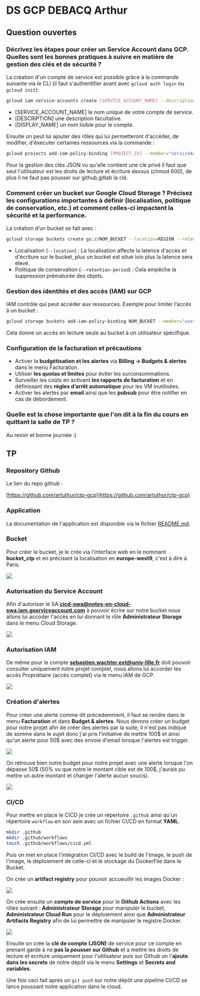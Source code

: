 # DS GCP DEBACQ Arthur

## Question ouvertes

### **Décrivez les étapes pour créer un Service Account dans GCP. Quelles sont les bonnes pratiques à suivre en matière de gestion des clés et de sécurité ?**

La création d'un compte de service est possible grâce à la commande suivante via le CLI (il faut s'authentifier avant avec `gcloud auth login` ou `gcloud init`): 

```bash
gcloud iam service-accounts create [SERVICE_ACCOUNT_NAME] --description="[DESCRIPTION]" --display-name="[DISPLAY_NAME]"
```

- [SERVICE_ACCOUNT_NAME] le nom unique de votre compte de service.
- [DESCRIPTION] une description facultative.
- [DISPLAY_NAME] un nom lisible pour le compte.

Ensuite on peut lui ajouter des rôles qui lui permetteront d'accèder, de modifier, d'éxecuter certaines ressources via la commande :

```bash
gcloud projects add-iam-policy-binding [PROJECT_ID] --member="serviceAccount:[SERVICE_ACCOUNT_NAME]@[PROJECT_ID].iam.gserviceaccount.com" --role="[ROLE]"
```

Pour la gestion des clés JSON vu qu'elle contient une clé privé il faut que seul l'utilisateur est les droits de lecture et écriture dessus (chmod 600), de plus il ne faut pas pousser sur github,gitlab la clé. 

### **Comment créer un bucket sur Google Cloud Storage ? Précisez les configurations importantes à définir (localisation, politique de conservation, etc.) et comment celles-ci impactent la sécurité et la performance.**  

La création d’un bucket se fait avec :  

```bash
gcloud storage buckets create gs://NOM_BUCKET --location=REGION --retention-period=DURATION
``` 
- Localisation (`--location`) : La localisation affecte la latence d'accès et d'écriture sur le bucket, plus un bucket est situé loin plus la latence sera élevé.  
- Politique de conservation (`--retention-period`) : Cela empêche la suppression prématurée des objets.  

### **Gestion des identités et des accès (IAM) sur GCP**  

IAM contrôle qui peut accéder aux ressources. Exemple pour limiter l’accès à un bucket :

```bash
gcloud storage buckets add-iam-policy-binding NOM_BUCKET --member="user:email@example.com" --role="roles/storage.objectViewer"
```
Cela donne un accès en lecture seule au bucket à un utilisateur spécifique.  

### **Configuration de la facturation et précautions**  
- Activer la **budgétisation et les alertes** via **Billing → Budgets & alertes** dans le menu Facturation.  
- Utiliser **les quotas et limites** pour éviter les surconsommations.  
- Surveiller les coûts en activant **les rapports de facturation** et en définissant des **règles d’arrêt automatique** pour les VM inutilisées.  
- Activer les alertes par **email** ainsi que les **pubsub** pour être notifier en cas de débordement.

### **Quelle est la chose importante que l'on dit à la fin du cours en quittant la salle de TP ?**

Au revoir et bonne journée :)

## TP

### **Repository Github**

Le lien du repo github :

[https://github.com/artuthur/ctp-gcp](https://github.com/artuthur/ctp-gcp)

### **Application**

La documentation de l'application est disponible via le fichier [README.md](README.md).

### **Bucket**

Pour créer le bucket, je le crée via l'interface web en le nommant **bucket_ctp** et en précisant la localisation en **europe-west9**, c'est à dire à Paris.

![](img/create_bucket.png)

### **Autorisation du Service Account**

Afin d'autoriser le SA **cicd-swa@notes-on-cloud-swa.iam.gserviceaccount.com** à pouvoir écrire sur notre bucket nous allons lui accoder l'accès en lui donnant le rôle **Administrateur Storage** dans le menu Cloud Storage.

![](img/bucket_droit.png)

### **Autorisation IAM**

De même pour le compte **sebastien.wachter.ext@univ-lille.fr** doit pouvoir consulter uniquement notre projet complet, nous allons lui accorder les accès Propriétaire (accès complet) via le menu IAM de GCP.

![](img/iam_droit.png)

### **Création d'alertes**

Pour créer une alerte comme dit précedemment, il faut se rendre dans le menu **Facturation** et dans **Budget & alertes**. Nous devons créer un budget pour notre projet afin de créer des alertes par la suite, il n'est pas indiqué de somme dans le sujet donc j'ai pris l'initiative de mettre 100$ et ainsi qu'un alerte pour 50$ avec des envoie d'email lorsque l'alertes est trigger. 

![](img/create_alert.png)

On retrouve bien notre budget pour notre projet avec une alerte lorsque l'on dépasse 50$ (50% vu que notre le montant cible est de 100$, j'aurais pu mettre un autre montant et changer l'alerte aucun soucis). 

![](img/budget_alerte_50.png)

### **CI/CD**

Pour mettre en place le CICD je crée un répertoire `.github` ainsi qu'un répertoire `workflow` en son sein avec un fichier CI/CD en format **YAML**.

```bash
mkdir .github
mkdir .github/workflows
touch .github/workflows/cicd.yml
```

Puis on met en place l'intégration CI/CD avec le build de l'image, le push de l'image, le déploiement de celle-ci et le stockage du DockerFile dans le Bucket.

On crée un **artifact registry** pour pouvoir accueuillir les images Docker :

![](img/create_artifact_registry.png)

On crée ensuite un **compte de service** pour le **Github Actions** avec les rôles suivant : **Administrateur Storage** pour manipuler le bucket, **Administrateur Cloud Run** pour le déploiement ainsi que **Administrateur Artifacts Registry** afin de lui permettre de manipuler le registre Docker.

![](img/create_SA_Github.png)

Ensuite on crée la **clé de compte (JSON)** de service pour ce compte en prenant garde à ne **pas la pousser sur Github** et a mettre les droits de lecture et ecriture uniquement pour l'utilisateur puis sur Github on l'**ajoute dans les secrets** de notre dépôt via le menu **Settings** et **Secrets and variables**.

Une fois ceci fait après un `git push` sur notre dépôt une pipeline CI/CD se lance poussant notre application dans le cloud.

